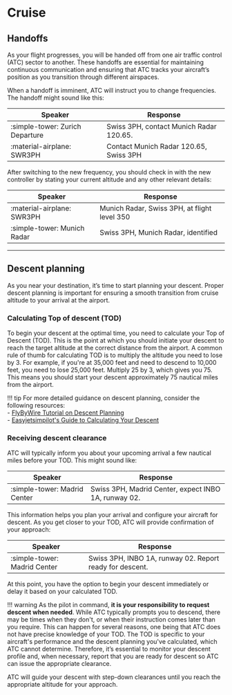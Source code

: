 # Cruise

## Handoffs

As your flight progresses, you will be handed off from one air traffic control (ATC) sector to another. These handoffs are essential for maintaining continuous communication and ensuring that ATC tracks your aircraft’s position as you transition through different airspaces.

When a handoff is imminent, ATC will instruct you to change frequencies. The handoff might sound like this:

| Speaker                         | Response                                                                                   |
| ------------------------------- | ------------------------------------------------------------------------------------------ |
| :simple-tower: Zurich Departure | Swiss 3PH, contact Munich Radar 120.65.                                                    |
| :material-airplane: SWR3PH      | Contact Munich Radar 120.65, Swiss 3PH                                                     |


After switching to the new frequency, you should check in with the new controller by stating your current altitude and any other relevant details:

| Speaker                         | Response                                                                                   |
| ------------------------------- | ------------------------------------------------------------------------------------------ |
| :material-airplane: SWR3PH      | Munich Radar, Swiss 3PH, at flight level 350                                               |
| :simple-tower: Munich Radar     | Swiss 3PH, Munich Radar, identified                                                        |

---

## Descent planning

As you near your destination, it’s time to start planning your descent. Proper descent planning is important for ensuring a smooth transition from cruise altitude to your arrival at the airport.

### Calculating Top of descent (TOD)

To begin your descent at the optimal time, you need to calculate your Top of Descent (TOD). This is the point at which you should initiate your descent to reach the target altitude at the correct distance from the airport. A common rule of thumb for calculating TOD is to multiply the altitude you need to lose by 3. For example, if you're at 35,000 feet and need to descend to 10,000 feet, you need to lose 25,000 feet. Multiply 25 by 3, which gives you 75. This means you should start your descent approximately 75 nautical miles from the airport.

!!! tip
    For more detailed guidance on descent planning, consider the following resources:  
    - [FlyByWire Tutorial on Descent Planning](https://docs.flybywiresim.com/pilots-corner/beginner-guide/descent/)  
    - [Easyjetsimpilot's Guide to Calculating Your Descent](https://www.youtube.com/watch?v=Jo6Xux11fZQ)

### Receiving descent clearance

ATC will typically inform you about your upcoming arrival a few nautical miles before your TOD. This might sound like:

| Speaker                         | Response                                                                                   |
| ------------------------------- | ------------------------------------------------------------------------------------------ |
| :simple-tower: Madrid Center    | Swiss 3PH, Madrid Center, expect INBO 1A, runway 02.                                       |

This information helps you plan your arrival and configure your aircraft for descent. As you get closer to your TOD, ATC will provide confirmation of your approach:

| Speaker                         | Response                                                                                   |
| ------------------------------- | ------------------------------------------------------------------------------------------ |
| :simple-tower: Madrid Center    | Swiss 3PH, INBO 1A, runway 02. Report ready for descent.                                   |

At this point, you have the option to begin your descent immediately or delay it based on your calculated TOD.

!!! warning
    As the pilot in command, **it is your responsibility to request descent when needed**. While ATC typically prompts you to descend, there may be times when they don't, or when their instruction comes later than you require. This can happen for several reasons, one being that ATC does not have precise knowledge of your TOD. The TOD is specific to your aircraft's performance and the descent planning you've calculated, which ATC cannot determine. Therefore, it’s essential to monitor your descent profile and, when necessary, report that you are ready for descent so ATC can issue the appropriate clearance.

ATC will guide your descent with step-down clearances until you reach the appropriate altitude for your approach.
